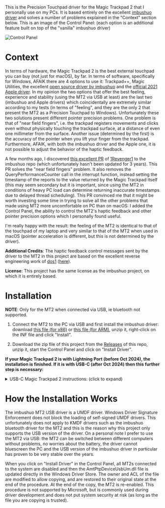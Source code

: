 This is the Precision Touchpad driver for the Magic Trackpad 2 that I personally use on my PCs. It is based entirely on the excellent [imbushuo driver](https://github.com/imbushuo/mac-precision-touchpad) and solves a number of problems explained in the "Context" section below. This is an image of the Control Panel: (each option is an additional feature built on top of the "vanilla" imbushuo driver)

![Control Panel](https://raw.githubusercontent.com/vitoplantamura/MagicTrackpad2ForWindows/master/assets/ControlPanel.png)

# Context

In terms of hardware, the Magic Trackpad 2 is the best external touchpad you can buy (not just for macOS), by far. In terms of software, specifically for Windows, AFAIK there are 4 options to use it: Trackpad++, Magic Utilities, the excellent [open source driver by imbushuo](https://github.com/imbushuo/mac-precision-touchpad) and the [official 2021 Apple driver](https://github.com/lc700x/MagicTrackPad2_Windows_Precision_Drivers). In my opinion the two options that offer the best feeling, experience and stability (using the MT2 via USB at least) are the last two (imbushuo and Apple drivers) which coincidentally are extremely similar according to my tests (in terms of "feeling", and they are the only 2 that present the MT2 as a Precision Touchpad to Windows). Unfortunately these two solutions present different pointer precision problems. One problem is that of "near field fingers", i.e. the trackpad registers movements and clicks even without physically touching the trackpad surface, at a distance of even one millimeter from the surface. Another issue (determined by the first) is the accuracy of the pointer when you lift your finger from the trackpad. Furthermore, AFAIK, with both the imbushuo driver and the Apple one, it is not possible to adjust the behavior of the haptic feedback.

A few months ago, I discovered [this excellent PR](https://github.com/imbushuo/mac-precision-touchpad/pull/533) of [1Revenger1](https://github.com/1Revenger1) to the imbushuo repo (which unfortunately hasn't been updated for 3 years). This PR solves the "near field fingers" problem. It also removes the QueryPerformanceCounter call in the interrupt function, instead setting the timestamp of the reports to the value returned by the Magic Trackpad itself (this may seem secondary but it is important, since using the MT2 in conditions of heavy PC load can determine returning inaccurate timestamps due to delayed thread scheduling). This PR convinced me that it might be worth investing some time in trying to solve all the other problems that made using MT2 more uncomfortable on PC than on macOS: I added the Control Panel, the ability to control the MT2's haptic feedback and other pointer precision options which I personally found useful.

I'm really happy with the result: the feeling of the MT2 is identical to that of the touchpad of my laptop and very similar to that of the MT2 when used in macOS (pointer acceleration is different, but this is not determined by the driver).

**Additional Credits**: The haptic feedback control messages sent by the driver to the MT2 in this project are based on the excellent reverse engineering work of [dos1](https://github.com/dos1) ([here](https://github.com/mwyborski/Linux-Magic-Trackpad-2-Driver/issues/28#issuecomment-451625504)).

**License**: This project has the same license as the imbushuo project, on which it is entirely based.

# Installation

**NOTE**: Only for the MT2 when connected via USB, ie bluetooth not supported.

1) Connect the MT2 to the PC via USB and first install the imbushuo driver: download [this file (for x86)](https://github.com/imbushuo/mac-precision-touchpad/releases/download/2105-3979/Drivers-amd64-ReleaseMSSigned.zip) or [this file (for ARM)](https://github.com/imbushuo/mac-precision-touchpad/releases/download/2105-3979/Drivers-arm64-ReleaseMSSigned.zip), unzip it, right-click on the INF file and click "Install".

2) Download the zip file of this project from the [Releases](https://github.com/vitoplantamura/MagicTrackpad2ForWindows/releases) of this repo, unzip it, start the Control Panel and click on "Install Driver".

**If your Magic Trackpad 2 is with Lightning Port (before Oct 2024), the installation is finished. If it is with USB-C (after Oct 2024) then this further step is necessary:**

<details>
<summary>USB-C Magic Trackpad 2 instructions: (click to expand)</summary>

Manually choose the drivers in Device Manager for the Human Interface Devices with the Instance Path that matches this: ```USB\VID_05AC&PID_0324&MI_01\***``` to be the Apple USB Precision Touchpad Device (**User-mode**) by Bingxing Wang (imbushuo). This can be done by double-clicking the device item in Device Manager -> (Details Tab) Update Driver -> Browse my computer for drivers -> Pick from list of drivers -> Uncheck Show compatible hardware.

```USB\VID_05AC&PID_0324&MI_00\***``` can be disabled instead.

If you have a **regular Windows 10 or 11 installation**, you shouldn't have any problems. During major OS updates (for example installation of Windows 11 version 24H2), you may have to repeat the procedure of manually specifying the driver in the Device Manager ([link](https://github.com/vitoplantamura/MagicTrackpad2ForWindows/issues/13#issuecomment-2546278806)).

In the case of **Windows 10 Enterprise LTSC**, manually specifying the drivers in the Device Manager may not work. In this case the only possibility is to install a self signed driver package, which requires importing a certificate in the Trusted Root Certification Authorities of the Local Machine ([link](https://github.com/vitoplantamura/MagicTrackpad2ForWindows/issues/13#issuecomment-2553174594)).

</details>

# How the Installation Works

The imbushuo MT2 USB driver is a UMDF driver. Windows Driver Signature Enforcement does not block the loading of self-signed UMDF drivers. This unfortunately does not apply to KMDF drivers such as the imbushuo bluetooth driver for the MT2 and this is the reason why this project only supports the USB version of the driver. On a personal note I prefer to use the MT2 via USB: the MT2 can be switched between different computers without problems, no worries about the battery, the driver cannot bluescreen the PC and the USB version of the imbushuo driver in particular has proven to be very stable over the years.

When you click on "Install Driver" in the Control Panel, all MT2s connected to the system are disabled and then the AmtPtpDeviceUsbUm.dll file is updated directly in the Windows Driver Store. The owner and ACL of the file are modified to allow copying, and are restored to their original state at the end of the procedure. At the end of the copy, the MT2 is re-enabled. This procedure is not supported by Microsoft, but is commonly used during driver development and does not put system security at risk (as long as the file you are copying is trusted).
